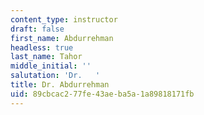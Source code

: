 ```yaml
---
content_type: instructor
draft: false
first_name: Abdurrehman
headless: true
last_name: Tahor
middle_initial: ''
salutation: 'Dr.   '
title: Dr. Abdurrehman
uid: 89cbcac2-77fe-43ae-ba5a-1a89818171fb
---
```

